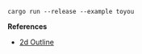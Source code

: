 ```shell
cargo run --release --example toyou
```


**References**

- [2d Outline](https://github.com/theseatoad/bevy-simple-2d-outline)
